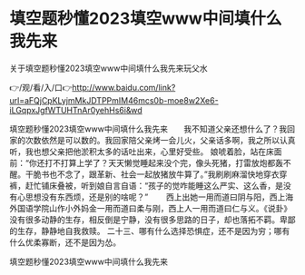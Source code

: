 # 填空题秒懂2023填空www中间填什么我先来
关于填空题秒懂2023填空www中间填什么我先来玩父水

👉/观/看/入/口👉http://www.baidu.com/link?url=aFQjCpKLyjmMkJDTPPmIM46mcs0b-moe8w2Xe6-iLGqpxJgfWTUHTnAr0yehHs6i&wd

填空题秒懂2023填空www中间填什么我先来　　我不知道父亲还想什么了？我回家的次数依然是可以数的。我回家陪父亲烤一会儿火，父亲话多啊，我之所以认真听，我也想父亲把他淤积太多的话吐出来，心里好受些。
娘唬着脸，站在床面前：“你还打不打算上学了？天天懒觉睡起来没个完，像头死猪，打雷放炮都轰不醒。干脆书也不念了，跟革新、社会一起放猪放牛算了。”我刷刷麻溜快地穿衣穿裤，赶忙铺床叠被，听到娘自言自语：“孩子的觉咋能睡这么严实、这么香，是没有心思想没有东西烦，还是别的啥呢？”
　　西上出她一用而道曰阴与阳，西上海外国语学院山作小外妈金一用而道曰柔与刚，西上人一用而道曰仁与义。《说卦》
没有很多动静的生存，相反倒是宁静，没有很多思路的日子，却也落拓不羁。卑鄙的生存，静静地自我救赎。
	二十三、哪有什么选择恐惧症，还不是因为穷；哪有什么优柔寡断，还不是因为怂。

填空题秒懂2023填空www中间填什么我先来
